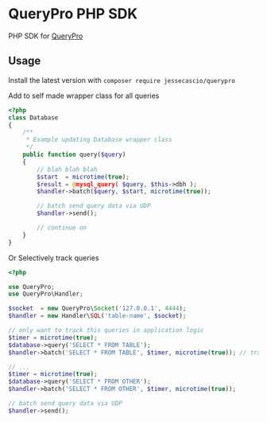 QueryPro PHP SDK
==================

PHP SDK for [QueryPro](https://github.com/jessecascio/querypro) 

Usage
-----

Install the latest version with `composer require jessecascio/querypro`

Add to self made wrapper class for all queries
```php
<?php
class Database
{
	/**
	 * Example updating Database wrapper class
	 */
	public function query($query) 
	{
		// blah blah blah
		$start  = microtime(true);
		$result = @mysql_query( $query, $this->dbh );
		$handler->batch($query, $start, microtime(true));

		// batch send query data via UDP
		$handler->send();

		// continue on
	}
}
```

Or Selectively track queries
```php
<?php

use QueryPro;
use QueryPro\Handler;

$socket  = new QueryPro\Socket('127.0.0.1', 4444);
$handler = new Handler\SQL('table-name', $socket);

// only want to track this queries in application logic
$timer = microtime(true);
$database->query('SELECT * FROM TABLE');
$handler->batch('SELECT * FROM TABLE', $timer, microtime(true)); // track duration

// ...
$timer = microtime(true);
$database->query('SELECT * FROM OTHER');
$handler->batch('SELECT * FROM OTHER', $timer, microtime(true));

// batch send query data via UDP
$handler->send();

```